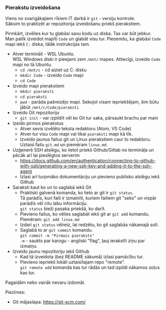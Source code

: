 ### Pierakstu izveidošana
Viens no svarigākajiem rīkiem IT darbā ir `git` - versiju kontrole.  
Sāksim to praktizēt ar repozitorija izveidošanu priekš pierakstiem.

Pirmkārt, izvēlies kur tu glabāsi savu kodu uz diska. Tas var būt jebkur.  
Man patīk izveidot mapīti `Code` un glabāt visu tur.
Pieņemšu, ka glabāsi `Code` mapi iekš `C:` diska, tālāk instrukcijas tam.

- Atver termināli - WSL Ubuntu.  
WSL Windows diski ir pieejami zem `/mnt/` mapes.
Attiecīgi, izveido `Code` mapi no tā Ubuntu.
  - `cd /mnt/c` - cd aiziet uz C: disku
  - `mkdir Code` - izveido `Code` mapi
  - `cd Code`
- Izveido mapi pierakstiem
  - `mkdir pieraksti`
  - `cd pieraksti`
  - `pwd` - parāda pašreizējo mapi. Sekojot visam iepriekšējam, šim būtu jābūt
  `/mnt/c/Code/pieraksti`
- Izveido Git repozitoriju
  - `git init` - var izpildīt vēl ko Git tur saka, pārsaukt brachu par main
- Izeido pirmos pierakstus
  - Atver sevis izvēlēto teksta redaktoru (Atom, VS Code)
  - Atver tur visu `Code` mapi vai tikai `pieraksti` mapi kā tīk.
  - Izveido jaunus failus git un Linux pierakstiem caur to redaktoru.  
  Uztaisi failu `git.md` un piemēram `linux.md`.
- Uzģenerē SSH atslēgu, ko lietot priekš Github/Gitlab no termināļa
un pēcāk arī lai pieslēgtos serverim
  - https://docs.github.com/en/authentication/connecting-to-github-with-ssh/generating-a-new-ssh-key-and-adding-it-to-the-ssh-agent
  - Izlasi arī turpmāko dokumentāciju un pievieno publisko atslēgu iekš Github
- Saraksti kaut ko un to saglabā iekš Git
  - Praktiski galvenā komanda, ko lieto ar git ir `git status`.  
  Tā parādīs, kuri faili ir izmainīti, kuriem failiem git "seko"
  un vispār parādīs vēl citu labu informāciju.  
  `git status` bieži pasaka priekšā, ko darīt.
  - Pievieno failus, ko vēlies saglabāt iekš git ar `git add` komandu.  
  Piemēram: `git add linux.md`
  - Izdari `git status` vēlreiz, lai redzētu, ko git saglabās nākamajā solī.
  - Saglabā to ar `git commit` komandu.  
  `git commit -m "Pirmais pieraksts"`  
  `-m` - saukts par karogu - angliski "flag", ļauj ierakstīt ziņu par izmaiņu.
- Izveido jaunu repozitoriju iekš Github
  - Kad tā izveidota (bez README sākumā) izlasi pamācību tur.
  - Pievieno iepriekš lokāli uztaisītajam repo "remote".  
  `git remote add` komanda kas tur rādās un tad izpildi nākamos soļus kas tur.

Pagaidām neko vairāk nevaru izdomāt.

Piezīmes:
- Git mājaslapa: https://git-scm.com/
